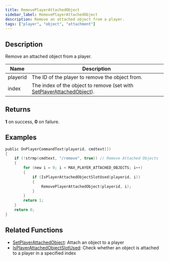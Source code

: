 ```yaml
---
title: RemovePlayerAttachedObject
sidebar_label: RemovePlayerAttachedObject
description: Remove an attached object from a player.
tags: ["player", "object", "attachment"]
---
```


## Description

Remove an attached object from a player.

| Name     | Description                                                                                      |
| -------- | ------------------------------------------------------------------------------------------------ |
| playerid | The ID of the player to remove the object from.                                                  |
| index    | The index of the object to remove (set with [SetPlayerAttachedObject](SetPlayerAttachedObject)). |

## Returns

**1** on success, **0** on failure.

## Examples

```c
public OnPlayerCommandText(playerid, cmdtext[])
{
    if (!strmp(cmdtext, "/remove", true)) // Remove Attached Objects
    {
        for (new i = 0; i < MAX_PLAYER_ATTACHED_OBJECTS; i++)
        {
            if (IsPlayerAttachedObjectSlotUsed(playerid, i))
            {
                RemovePlayerAttachedObject(playerid, i);
            }
        }
        return 1;
    }
    return 0;
}
```

## Related Functions

- [SetPlayerAttachedObject](SetPlayerAttachedObject): Attach an object to a player
- [IsPlayerAttachedObjectSlotUsed](IsPlayerAttachedObjectSlotUsed): Check whether an object is attached to a player in a specified index
